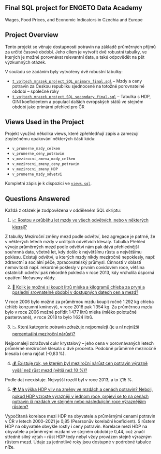  ## Final SQL project for ENGETO Data Academy 
Wages, Food Prices, and Economic Indicators in Czechia and Europe


## Project Overview
Tento projekt se věnuje dostupnosti potravin na základě průměrných příjmů za určité časové období. Jeho cílem je vytvořit dvě robustní tabulky, ve kterých je možné porovnávat relevantní data, a také odpovědět na pět výzkumných otázek.

V souladu se zadáním byly vytvořeny dvě robustní tabulky:
- [`t_vojtech_mrazek_project_SQL_primary_final.sql`](./t_vojtech_mrazek_project_SQL_primary_final.sql) – Mzdy a ceny potravin za Českou republiku sjednocené na totožné porovnatelné období – společné roky
- [`t_vojtech_mrazek_project_SQL_secondary_final.sql`](./t_vojtech_mrazek_project_SQL_secondary_final.sql) – Tabulka s HDP, GINI koeficientem a populací dalších evropských států ve stejném období jako primární přehled pro ČR

## Views Used in the Project
Projekt využívá několika views, které zpřehledňují zápis a zamezují zbytečnému opakování některých částí kódu:

- `v_prumerne_mzdy_celkem`
- `v_prumerne_ceny_potravin`
- `v_mezirocni_zmena_mzdy_celkem`
- `v_mezirocni_zmeny_ceny_potravin`
- `v_mezirocni_zmeny_HDP`
- `v_prumerne_mzdy_odvetvi`

Kompletní zápis je k dispozici ve [`views.sql`](./views.sql).

## Questions Answered
Každá z otázek je zodpovězena v odděleném SQL skriptu:

1. [📈 Rostou v průběhu let mzdy ve všech odvětvích, nebo v některých klesají?](./otazka_1.sql)

 Z tabulky Meziroční změny mezd podle odvětví, bez agregace je patrné, že v některých letech mzdy v určitých odvětvích klesaly. Tabulka Přehled vývoje průměrných mezd podle odvětví nám pak dává přehlednější souhrnná data, včetně let, kdy došlo k největšímu růstu a největšímu poklesu. Existují odvětví, u kterých mzdy nikdy meziročně nepoklesly, např. zdravotní a         sociální péče, zpracovatelský průmysl. Činnosti v oblasti nemovitostí např. rekordně poklesly v prvním covidovém roce, většina ostatních odvětví pak rekordně poklesla v roce 2013, kdy vrcholila úsporná opatření Nečasovy vlády.

2. [🍞 Kolik je možné si koupit litrů mléka a kilogramů chleba za první a poslední srovnatelné období v dostupných datech cen a mezd?](./otazka_2.sql)

 V roce 2006 bylo možné za průměrnou mzdu koupit ročně 1 292 kg chleba (chléb konzumní kmínový), v roce 2018 pak 1 354 kg. Za průměrnou mzdu bylo v roce 2006 možné pořídit 
 1 477 litrů mléka (mléko polotučné pasterované), v roce 2018 to bylo 1 624 litrů.

3. [📉 Která kategorie potravin zdražuje nejpomaleji (je u ní nejnižší percentuální meziroční nárůst)?](./otazka_3.sql)

 Nejpomaleji zdražoval cukr krystalový – jeho cena v porovnávaných letech průměrně meziročně klesala o dvě procenta. Podobně průměrně meziročně klesala i cena rajčat (-0,83 %).

4. [💰 Existuje rok, ve kterém byl meziroční nárůst cen potravin výrazně vyšší než růst mezd (větší než 10 %)?](./otazka_4.sql)

 Podle dat neexistuje. Nejvyšší rozdíl byl v roce 2013, a to 7,15 %.

5. [🌍 Má výška HDP vliv na změny ve mzdách a cenách potravin? Neboli, pokud HDP vzroste výrazněji v jednom roce, projeví se to na cenách potravin či mzdách ve stejném nebo následujícím roce výraznějším růstem?](./otazka_5.sql) 

 Vypočítaná korelace mezi HDP na obyvatele a průměrnými cenami potravin v ČR v letech 2000–2021 je 0,85 (Pearsonův korelační koeficient). S růstem HDP na obyvatele obvykle rostly i ceny potravin. Korelace mezi HDP na obyvatele a průměrnými mzdami ve stejném období je 0,44, což značí středně silný vztah – růst HDP tedy nebyl vždy provázen stejně výrazným růstem mezd.    Údaje za jednotlivé roky jsou dostupné v podrobné tabulce níže.
